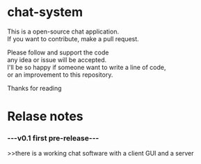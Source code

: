 # chat-system
This is a open-source chat application.
<br>If you want to contribute, make a pull request.

Please follow and support the code 
<br>any idea or issue will be accepted.
<br>I'll be so happy if someone want to write a line of code,<br>
or an improvement to this repository.

Thanks for reading

<h1>Relase notes</h1>
<h3>---v0.1 first pre-release---</h3>
>>there is a working chat software with a client GUI and a server
